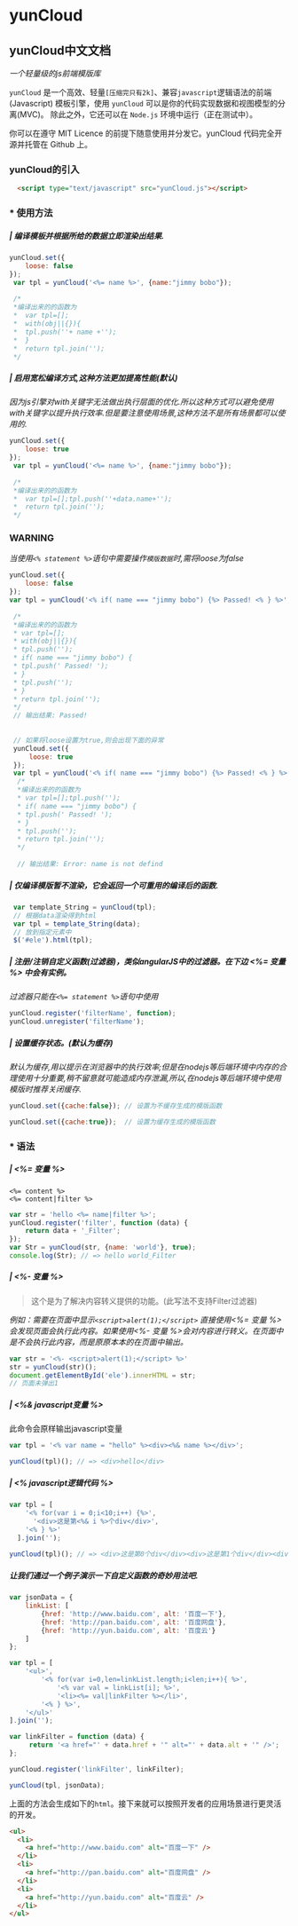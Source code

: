 yunCloud
============

## yunCloud中文文档 
*一个轻量级的js前端模版库*

`yunCloud` 是一个高效、轻量`[压缩完只有2k]`、兼容`javascript`逻辑语法的前端 (Javascript) 模板引擎，使用 `yunCloud` 可以是你的代码实现数据和视图模型的分离(MVC)。 除此之外，它还可以在 `Node.js` 环境中运行（正在测试中）。

你可以在遵守 MIT Licence 的前提下随意使用并分发它。yunCloud 代码完全开源并托管在 Github 上。

### yunCloud的引入
``` html
  <script type="text/javascript" src="yunCloud.js"></script>
```
### * 使用方法
##### | 编译模板并根据所给的数据立即渲染出结果.
```js
yunCloud.set({
    loose: false
});
 var tpl = yunCloud('<%= name %>', {name:"jimmy bobo"});
  
 /*
 *编译出来的的函数为
 *  var tpl=[];
 *  with(obj||{}){
 *  tpl.push(''+ name +'');
 *  }
 *  return tpl.join('');
 */
```
##### | 启用宽松编译方式,这种方法更加提高性能(默认)
*因为js引擎对with关键字无法做出执行层面的优化.所以这种方式可以避免使用with关键字以提升执行效率.但是要注意使用场景,这种方法不是所有场景都可以使用的.*
```js
yunCloud.set({
    loose: true
});
 var tpl = yunCloud('<%= name %>', {name:"jimmy bobo"});
 
 /*
 *编译出来的的函数为
 *  var tpl=[];tpl.push(''+data.name+'');
 *  return tpl.join('');
 */
```

### WARNING
*当使用`<% statement %>`语句中需要操作`模版数据`时,需将loose为false*
```js
yunCloud.set({
    loose: false
});
var tpl = yunCloud('<% if( name === "jimmy bobo") {%> Passed! <% } %>', {name:"jimmy bobo"});
 
 /*
 *编译出来的的函数为
 * var tpl=[];
 * with(obj||{}){
 * tpl.push('');
 * if( name === "jimmy bobo") {
 * tpl.push(' Passed! ');
 * } 
 * tpl.push('');
 * }
 * return tpl.join('');
 */
 // 输出结果: Passed!
 
 
 // 如果将loose设置为true,则会出现下面的异常
 yunCloud.set({
     loose: true
 });
 var tpl = yunCloud('<% if( name === "jimmy bobo") {%> Passed! <% } %>', {name:"jimmy bobo"});
  /*
  *编译出来的的函数为
  * var tpl=[];tpl.push('');
  * if( name === "jimmy bobo") {
  * tpl.push(' Passed! ');
  * } 
  * tpl.push('');
  * return tpl.join('');
  */
  
  // 输出结果: Error: name is not defind
```
##### | 仅编译模版暂不渲染，它会返回一个可重用的编译后的函数.
```js
 var template_String = yunCloud(tpl);
 // 根据data渲染得到html
 var tpl = template_String(data);
 // 放到指定元素中
 $('#ele').html(tpl);
```
##### | 注册/注销自定义函数(过滤器)，类似angularJS中的过滤器。在下边 &lt;%= 变量 %> 中会有实例。
*过滤器只能在`<%= statement %>`语句中使用*
```js
yunCloud.register('filterName', function);
yunCloud.unregister('filterName');
```
##### | 设置缓存状态。(默认为缓存)
*默认为缓存,用以提示在浏览器中的执行效率;但是在nodejs等后端环境中内存的合理使用十分重要,稍不留意就可能造成内存泄漏,所以,在nodejs等后端环境中使用模版时推荐关闭缓存.*
```js
yunCloud.set({cache:false}); // 设置为不缓存生成的模版函数

yunCloud.set({cache:true});  // 设置为缓存生成的模版函数
```
### * 语法
##### | &lt;%= 变量 %>
```
<%= content %>
<%= content|filter %>
```
```js
var str = 'hello <%= name|filter %>';
yunCloud.register('filter', function (data) {
    return data + '_Filter';
});
var Str = yunCloud(str, {name: 'world'}, true);
console.log(Str); // => hello world_Filter
```
##### | <%- 变量 %>
> 这个是为了解决内容转义提供的功能。(此写法不支持Filter过滤器)

*例如：需要在页面中显示`<script>alert(1);</script>` 直接使用<%= 变量 %>会发现页面会执行此内容。如果使用<%- 变量 %>会对内容进行转义。在页面中是不会执行此内容，而是原原本本的在页面中输出。*
```js
var str = '<%- <script>alert(1);</script> %>'
str = yunCloud(str)();
document.getElementById('ele').innerHTML = str;
// 页面未弹出1
```
##### | <%& javascript变量 %>
此命令会原样输出javascript变量
```js
var tpl = '<% var name = "hello" %><div><%& name %></div>';

yunCloud(tpl)(); // => <div>hello</div>
```
##### | <% javascript逻辑代码 %>
```js
var tpl = [
    '<% for(var i = 0;i<10;i++) {%>',
      '<div>这是第<%& i %>个div</div>',
    '<% } %>'
  ].join('');
  
yunCloud(tpl)(); // => <div>这是第0个div</div><div>这是第1个div</div><div>这是第2个div</div> 

```
##### 让我们通过一个例子演示一下自定义函数的奇妙用法吧.
```js
var jsonData = {
    linkList: [
        {href: 'http://www.baidu.com', alt: '百度一下'},
        {href: 'http://pan.baidu.com', alt: '百度网盘'},
        {href: 'http://yun.baidu.com', alt: '百度云'}
    ]
};

var tpl = [
    '<ul>',
        '<% for(var i=0,len=linkList.length;i<len;i++){ %>',
            '<% var val = linkList[i]; %>',
            '<li><%= val|linkFilter %></li>',
        '<% } %>',
    '</ul>'
].join('');

var linkFilter = function (data) {
     return '<a href="' + data.href + '" alt="' + data.alt + '" />';
};

yunCloud.register('linkFilter', linkFilter);

yunCloud(tpl, jsonData);

```
上面的方法会生成如下的`html`。接下来就可以按照开发者的应用场景进行更灵活的开发。
```html
<ul>
  <li>
    <a href="http://www.baidu.com" alt="百度一下" />
  </li>
  <li>
    <a href="http://pan.baidu.com" alt="百度网盘" />
  </li>
  <li>
    <a href="http://yun.baidu.com" alt="百度云" />
  </li>
</ul>
```
